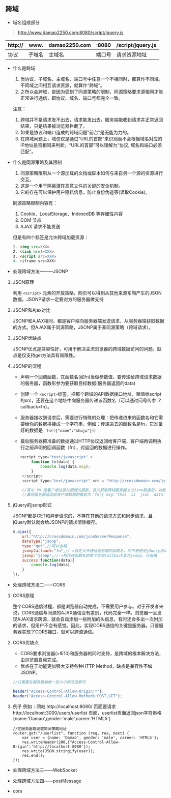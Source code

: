 ## 跨域
* 域名组成部分
> http://www.damao2250.com:8080/script/jquery.js

| http:// | www.   | damao2250.com | :8080  | /script/jquery.js |
|---------|--------|---------------|--------|-------------------|
| 协议    | 子域名  |    主域名     | 端口号  | 请求资源地址
* 什么是跨域

    1. 当协议、子域名、主域名、端口号中任意一个不相同时，都算作不同域。不同域之间相互请求资源，就算作“跨域”。
    2. 之所以会跨域，是因为受到了同源策略的限制，同源策略要求源相同才能正常进行通信，即协议、域名、端口号都完全一致。

    注意：
    1. 跨域并不是请求发不出去，请求能发出去，服务端能收到请求并正常返回结果，只是结果被浏览器拦截了。
    2. 如果是协议和端口造成的跨域问题“前台”是无能为力的。
    3. 在跨域问题上，域仅仅是通过“URL的首部”来识别而不会根据域名对应的IP地址是否相同来判断。“URL的首部”可以理解为“协议, 域名和端口必须匹配”。

* 什么是同源策略及其限制

    1. 同源策略限制从一个源加载的文档或脚本如何与来自另一个源的资源进行交互。
    2. 这是一个用于隔离潜在恶意文件的关键的安全机制。
    3. 它的存在可以保护用户隐私信息，防止身份伪造等(读取Cookie)。

    同源策略限制内容有：
    1. Cookie、LocalStorage、IndexedDB 等存储性内容
    2. DOM 节点
    3. AJAX 请求不能发送

    但是有四个标签是允许跨域加载资源：
    ```html
    1. <img src=XXX>
    2. <link href=XXX>
    3. <script src=XXX>
    4. <iframe src=XXX>
    ```

* 处理跨域方法一——JSONP
1. JSON原理

    利用 `<script>` 元素的开放策略，网页可以得到从其他来源东陶产生的JSON数据，JSONP请求一定要对方的服务器做支持

2. JSONP和Ajax对比

    JSONP和AJAX相同，都是客户端向服务器端发送请求，从服务器端获取数据的方式。但AJAX属于同源策略，JSONP属于非同源策略（跨域请求）。

3. JSONP优缺点

    JSONP优点是兼容性好，可用于解决主流浏览器的跨域数据访问的问题。缺点是仅支持get方法具有局限性。

4. JSONP的流程
    + 声明一个回调函数，其函数名(如fn)当做参数值，要传递给跨域请求数据的服务器，函数形参为要获取目标数据(服务器返回的data)

    + 创建一个 `<script>`标签，把那个跨域的API数据接口地址，赋值给script的src，还要在这个地址中向服务器传递该函数名（可以通过问号传参 :?callback=fn）。
    
    + 服务器接收到请求后，需要进行特殊的处理：把传递进来的函数名和它需要给你的数据拼接成一个字符串，例如：传递进去的函数名是fn，它准备好的数据是 ` fn([{"name":"shuju"}]）`

    + 最后服务器把准备的数据通过HTTP协议返回给客户端，客户端再调用执行之前声明的回调函数（fn），对返回的数据进行操作。

    ```js
       <script type="text/javascript" >
            function fn(data) {
                console.log(data.msg);
            }
        </script>
        <script type="text/javascript" src = "http://crossdomain.com/jsonServerResponse?jsonp=fn"></script>

        //其中 fn 是客户端注册的回调的函数，目的获取跨域服务器上的json数据后，对数据进行在处理。
        //最后服务器返回给客户端数据的格式为：fn({ msg:'this  is  json  data'})
    ```
5. jQuery的jsonp形式

    JSONP都是GET和异步请求的，不存在其他的请求方式和同步请求，且jQuery默认就会给JSONP的请求清除缓存。

    ```js
    $.ajax({
        url:"http://crossdomain.com/jsonServerResponse",
        dataType:"jsonp",
        type:"get",//可以省略
        jsonpCallback:"fn",//->自定义传递给服务器的函数名，而不是使用jQuery自动生成的，可省略
        jsonp:"jsonp",//->把传递函数名的那个形参callback变为jsonp，可省略
        success:function(data){
            console.log(data);
        }
    });
    ```

* 处理跨域方法二——CORS

1. CORS原理

    整个CORS通信过程，都是浏览器自动完成，不需要用户参与。对于开发者来说，CORS通信与同源的AJAX通信没有差别，代码完全一样。浏览器一旦发现AJAX请求跨源，就会自动添加一些附加的头信息，有时还会多出一次附加的请求，但用户不会有感觉。因此，实现CORS通信的关键是服务器。只要服务器实现了CORS接口，就可以跨源通信。

2. CORS优缺点

    + CORS要求浏览器(>IE10)和服务器的同时支持，是跨域的根本解决方法，由浏览器自动完成。
    + 优点在于功能更加强大支持各种HTTP Method，缺点是兼容性不如JSONP。
    ```js
    //只需要在服务器端做一些小小的改造即可

    header("Access-Control-Allow-Origin:*");
    header("Access-Control-Allow-Methods:POST,GET");
    ```
3. 例子
    例如：网站 http://localhost:8080/ 页面要请求 http://localhost:3000/users/userlist 页面，userlist页面返回json字符串格 {name:'Damao',gender:'male',career:'HTML5'}

    ```JS
    //在服务器端设置同源策略地址
    router.get("/userlist", function (req, res, next) {
        var user = {name: 'Damao', gender: 'male', career: 'HTML5'};  
        res.writeHeader(200,{"Access-Control-Allow-Origin":'http://localhost:8080'});  
        res.write(JSON.stringify(user));  
        res.end();  
    }); 
    ```

* 处理跨域方法三——WebSocket
* 处理跨域方法四——postMessage

* cors


    


